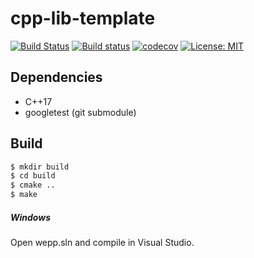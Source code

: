 # cpp-lib-template
[![Build Status](https://travis-ci.org/jimmiebergmann/cpp-lib-template.svg?branch=master)](https://travis-ci.org/jimmiebergmann/cpp-lib-template)  [![Build status](https://ci.appveyor.com/api/projects/status/r2hestwljwaw641h?svg=true)](https://ci.appveyor.com/project/jimmiebergmann/cpp-lib-template) [![codecov](https://codecov.io/gh/jimmiebergmann/cpp-lib-template/branch/master/graph/badge.svg)](https://codecov.io/gh/jimmiebergmann/cpp-lib-template)  [![License: MIT](https://img.shields.io/badge/License-MIT-brightgreen.svg)](https://opensource.org/licenses/MIT)

## Dependencies
* C++17
* googletest (git submodule)

## Build
```sh
$ mkdir build
$ cd build
$ cmake ..
$ make
```
##### Windows
Open wepp.sln and compile in Visual Studio.

